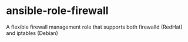# ansible-role-firewall
A flexible firewall management role that supports both firewalld (RedHat) and iptables (Debian)
